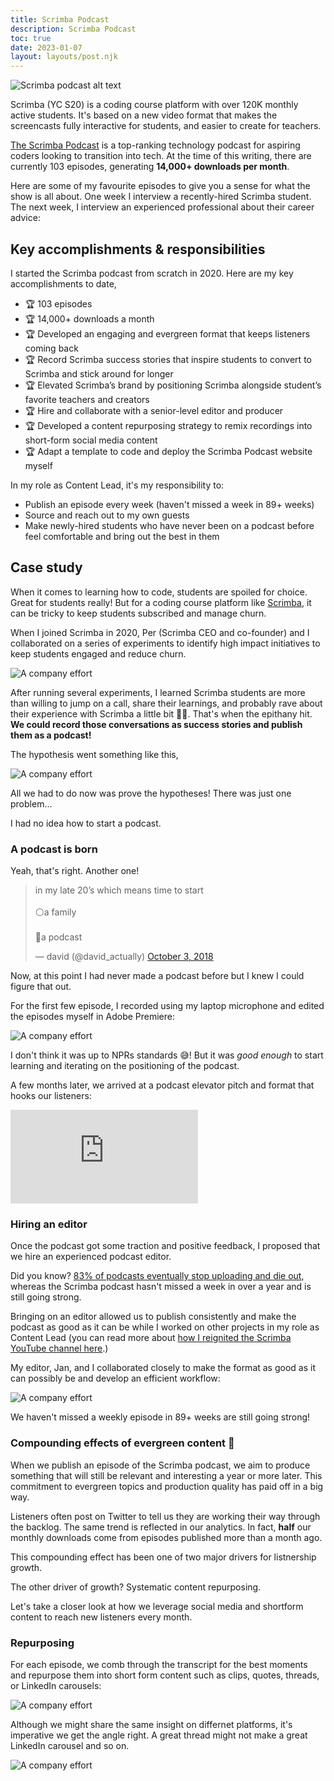 ```yaml
---
title: Scrimba Podcast
description: Scrimba Podcast
toc: true
date: 2023-01-07
layout: layouts/post.njk
---
```


![Scrimba podcast alt text](../../img/scrimba-pod-header.png)

Scrimba (YC S20) is a coding course platform with over 120K monthly active students. It's based on a new video format that makes the screencasts fully interactive for students, and easier to create for teachers.

[The Scrimba Podcast](https://scrimba.com/podcast) is a top-ranking technology podcast for aspiring coders looking to transition into tech. At the time of this writing, there are currently 103 episodes, generating **14,000+ downloads per month**.  

Here are some of my favourite episodes to give you a sense for what the show is all about. One week I interview a recently-hired Scrimba student. The next week, I interview an experienced professional about their career advice:

## Key accomplishments & responsibilities
I started the Scrimba podcast from scratch in 2020. Here are my key accomplishments to date,
 
- 🏆 103 episodes 
- 🏆 14,000+ downloads a month
- 🏆 Developed an engaging and evergreen format that keeps listeners coming back
- 🏆 Record Scrimba success stories that inspire students to convert to Scrimba and stick around for longer
- 🏆 Elevated Scrimba’s brand by positioning Scrimba alongside student’s favorite teachers and creators 
- 🏆 Hire and collaborate with a senior-level editor and producer
- 🏆 Developed a content repurposing strategy to remix recordings into short-form social media content
- 🏆 Adapt a template to code and deploy the Scrimba Podcast website myself

In my role as Content Lead, it's my responsibility to:

- Publish an episode every week (haven't missed a week in 89+ weeks)
- Source and reach out to my own guests
- Make newly-hired students who have never been on a podcast before feel comfortable and bring out the best in them

## Case study
When it comes to learning how to code, students are spoiled for choice. Great for students really! But for a coding course platform like [Scrimba](https://scrimba.com), it can be tricky to keep students subscribed and manage churn.

When I joined Scrimba in 2020, Per (Scrimba CEO and co-founder) and I collaborated on a series of experiments to identify high impact initiatives to keep students engaged and reduce churn.

![A company effort](../../img/scrimba-pod-msg-from-per.png)

After running several experiments, I learned Scrimba students are more than willing to jump on a call, share their learnings, and probably rave about their experience with Scrimba a little bit 🕺🏻. That's when the epithany hit. **We could record those conversations as success stories and publish them as a podcast!**

The hypothesis went something like this,

![A company effort](../../img/scrimba-pod-hypothesis.png)


All we had to do now was prove the hypotheses! There was just one problem...

I had no idea how to start a podcast.


### A podcast is born
Yeah, that's right. Another one!

<blockquote class="twitter-tweet"><p lang="en" dir="ltr">in my late 20’s which means time to start <br><br>⚪️a family<br><br>🔘a podcast</p>&mdash; david (@david_actually) <a href="https://twitter.com/david_actually/status/1047509702677069824?ref_src=twsrc%5Etfw">October 3, 2018</a></blockquote> <script async src="https://platform.twitter.com/widgets.js" charset="utf-8"></script>

Now, at this point I had never made a podcast before but I knew I could figure that out. 

For the first few episode, I recorded using my laptop microphone and edited the episodes myself in Adobe Premiere:

![A company effort](../../img/scrimba-pod-timeline.png)


I don't think it was up to NPRs standards 😅! But it was _good enough_ to start learning and iterating on the positioning of the podcast.

A few months later, we arrived at a podcast elevator pitch and format that hooks our listeners:

<iframe  src="https://www.youtube.com/embed/ojvIoO_Cn6g" title="YouTube video player" frameborder="0" allow="accelerometer; autoplay; clipboard-write; encrypted-media; gyroscope; picture-in-picture; web-share" allowfullscreen></iframe>

### Hiring an editor
Once the podcast got some traction and positive feedback, I proposed that we hire an experienced podcast editor. 

Did you know? [83% of podcasts eventually stop uploading and die out](https://podpros.com/5-main-reasons-podcasts-fail-and-how-you-can-overcome-each/#:~:text=There%20are%202.5%20million%20podcasts,in%20365%20days%20from%20now.), whereas the Scrimba podcast hasn't missed a week in over a year and is still going strong.

Bringing on an editor allowed us to publish consistently and make the podcast as good as it can be while I worked on other projects in my role as Content Lead (you can read more about [how I reignited the Scrimba YouTube channel here](https://booker.codes/works/scrimba-yt/).)

My editor, Jan, and I collaborated closely to make the format as good as it can possibly be and develop an efficient workflow:

![A company effort](../../img/scrimba-pod-format.png)

We haven't missed a weekly episode in 89+ weeks are still going strong!

### Compounding effects of evergreen content 🌱
When we publish an episode of the Scrimba podcast, we aim to produce something that will still be relevant and interesting a year or more later. This commitment to evergreen topics and production quality has paid off in a big way.  

Listeners often post on Twitter to tell us they are working their way through the backlog. The same trend is reflected in our analytics. In fact, **half** our monthly downloads come from episodes published more than a month ago. 

This compounding effect has been one of two major drivers for listnership growth. 

The other driver of growth? Systematic content repurposing.

Let's take a closer look at how we leverage social media and shortform content to reach new listeners every month.

### Repurposing
For each episode, we comb through the transcript for the best moments and repurpose them into short form content such as clips, quotes, threads, or LinkedIn carousels:

![A company effort](../../img/scrimba-pod-repurposing.png)

Although we might share the same insight on differnet platforms, it's imperative we get the angle right. A great thread might not make a great LinkedIn carousel and so on.

![A company effort](../../img/scrimba-pod-thread.png)